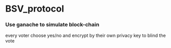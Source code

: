 # BSV_protocol
### Use ganache to simulate block-chain

every voter choose yes/no and encrypt by their own privacy key to blind the vote  
